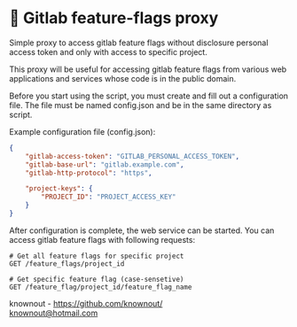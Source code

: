 # 🔑 Gitlab feature-flags proxy

Simple proxy to access gitlab feature flags without disclosure
personal access token and only with access to specific project.

This proxy will be useful for accessing gitlab feature flags
from various web applications and services whose code is
in the public domain.

Before you start using the script, you must create and fill out a configuration file.
The file must be named config.json and be in the same directory as script.

Example configuration file (config.json):

```json
{
    "gitlab-access-token": "GITLAB_PERSONAL_ACCESS_TOKEN",
    "gitlab-base-url": "gitlab.example.com",
    "gitlab-http-protocol": "https",

    "project-keys": {
        "PROJECT_ID": "PROJECT_ACCESS_KEY"
    }
}
```

After configuration is complete, the web service can be started.
You can access gitlab feature flags with following requests:

```http request
# Get all feature flags for specific project
GET /feature_flags/project_id

# Get specific feature flag (case-sensetive)
GET /feature_flag/project_id/feature_flag_name
```

knownout - https://github.com/knownout/
<br>knownout@hotmail.com